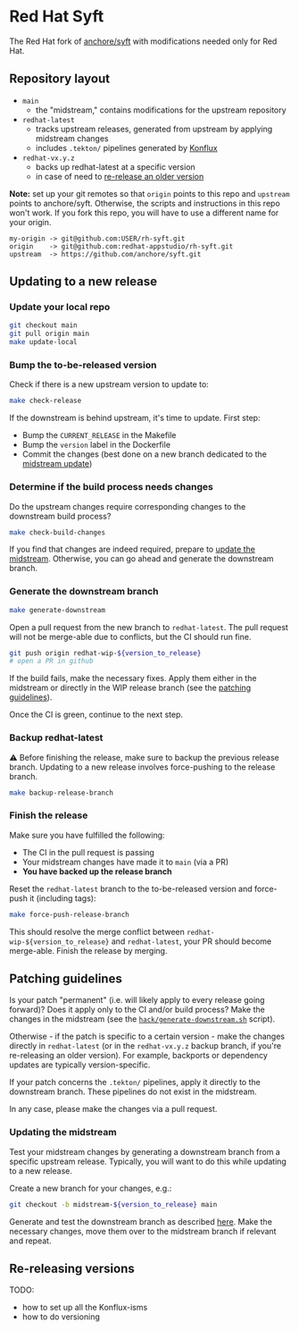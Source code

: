 # Red Hat Syft

The Red Hat fork of [anchore/syft][upstream-syft] with modifications needed only
for Red Hat.

## Repository layout

* `main`
  * the "midstream," contains modifications for the upstream repository
* `redhat-latest`
  * tracks upstream releases, generated from upstream by applying midstream changes
  * includes `.tekton/` pipelines generated by [Konflux][konflux-docs]
* `redhat-vx.y.z`
  * backs up redhat-latest at a specific version
  * in case of need to [re-release an older version](#re-releasing-versions)

**Note:** set up your git remotes so that `origin` points to this repo and `upstream`
points to anchore/syft. Otherwise, the scripts and instructions in this repo won't
work. If you fork this repo, you will have to use a different name for your origin.

```text
my-origin -> git@github.com:USER/rh-syft.git
origin    -> git@github.com:redhat-appstudio/rh-syft.git
upstream  -> https://github.com/anchore/syft.git
```

## Updating to a new release

### Update your local repo

```bash
git checkout main
git pull origin main
make update-local
```

### Bump the to-be-released version

Check if there is a new upstream version to update to:

```bash
make check-release
```

If the downstream is behind upstream, it's time to update. First step:

* Bump the `CURRENT_RELEASE` in the Makefile
* Bump the `version` label in the Dockerfile
* Commit the changes (best done on a new branch dedicated to the
  [midstream update](#updating-the-midstream))

<!-- TODO: Do we need to update one by one? Can we skip versions?
     Probably don't jump more than one minor release at a time. -->

### Determine if the build process needs changes

Do the upstream changes require corresponding changes to the downstream build process?

```bash
make check-build-changes
```

If you find that changes are indeed required, prepare to [update the midstream](#updating-the-midstream).
Otherwise, you can go ahead and generate the downstream branch.

### Generate the downstream branch

```bash
make generate-downstream
```

Open a pull request from the new branch to `redhat-latest`. The pull request will
not be merge-able due to conflicts, but the CI should run fine.

```bash
git push origin redhat-wip-${version_to_release}
# open a PR in github
```

If the build fails, make the necessary fixes. Apply them either in the midstream
or directly in the WIP release branch (see the [patching guidelines](#patching-guidelines)).

Once the CI is green, continue to the next step.

### Backup redhat-latest

:warning: Before finishing the release, make sure to backup the previous release
branch. Updating to a new release involves force-pushing to the release branch.

```bash
make backup-release-branch
```

### Finish the release

Make sure you have fulfilled the following:

* The CI in the pull request is passing
* Your midstream changes have made it to `main` (via a PR)
* **You have backed up the release branch**

Reset the `redhat-latest` branch to the to-be-released version and force-push it
(including tags):

```bash
make force-push-release-branch
```

This should resolve the merge conflict between `redhat-wip-${version_to_release}`
and `redhat-latest`, your PR should become merge-able. Finish the release by merging.

<!-- TODO: There might more Konflux stuff to deal with after this -->

## Patching guidelines

Is your patch "permanent" (i.e. will likely apply to every release going forward)?
Does it apply only to the CI and/or build process? Make the changes in the midstream
(see the [`hack/generate-downstream.sh`](hack/generate-downstream.sh) script).

Otherwise - if the patch is specific to a certain version - make the changes directly
in `redhat-latest` (or in the `redhat-vx.y.z` backup branch, if you're re-releasing
an older version). For example, backports or dependency updates are typically
version-specific.

If your patch concerns the `.tekton/` pipelines, apply it directly to the downstream
branch. These pipelines do not exist in the midstream.

In any case, please make the changes via a pull request.

### Updating the midstream

Test your midstream changes by generating a downstream branch from a specific upstream
release. Typically, you will want to do this while updating to a new release.

Create a new branch for your changes, e.g.:

```bash
git checkout -b midstream-${version_to_release} main
```

Generate and test the downstream branch as described [here](#generate-the-downstream-branch).
Make the necessary changes, move them over to the midstream branch if relevant
and repeat.

## Re-releasing versions

TODO:

* how to set up all the Konflux-isms
* how to do versioning

[upstream-syft]: https://github.com/anchore/syft
[konflux-docs]: https://redhat-appstudio.github.io/appstudio.docs.ui.io/
